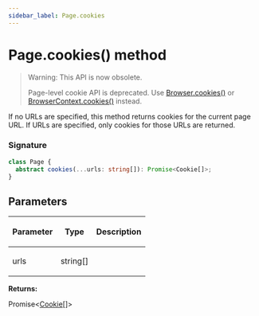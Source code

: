 ```yaml
---
sidebar_label: Page.cookies
---
```


# Page.cookies() method

> Warning: This API is now obsolete.
>
> Page-level cookie API is deprecated. Use [Browser.cookies()](./puppeteer.browser.cookies.md) or [BrowserContext.cookies()](./puppeteer.browsercontext.cookies.md) instead.

If no URLs are specified, this method returns cookies for the current page URL. If URLs are specified, only cookies for those URLs are returned.

### Signature

```typescript
class Page {
  abstract cookies(...urls: string[]): Promise<Cookie[]>;
}
```

## Parameters

<table><thead><tr><th>

Parameter

</th><th>

Type

</th><th>

Description

</th></tr></thead>
<tbody><tr><td>

urls

</td><td>

string\[\]

</td><td>

</td></tr>
</tbody></table>

**Returns:**

Promise&lt;[Cookie](./puppeteer.cookie.md)\[\]&gt;

